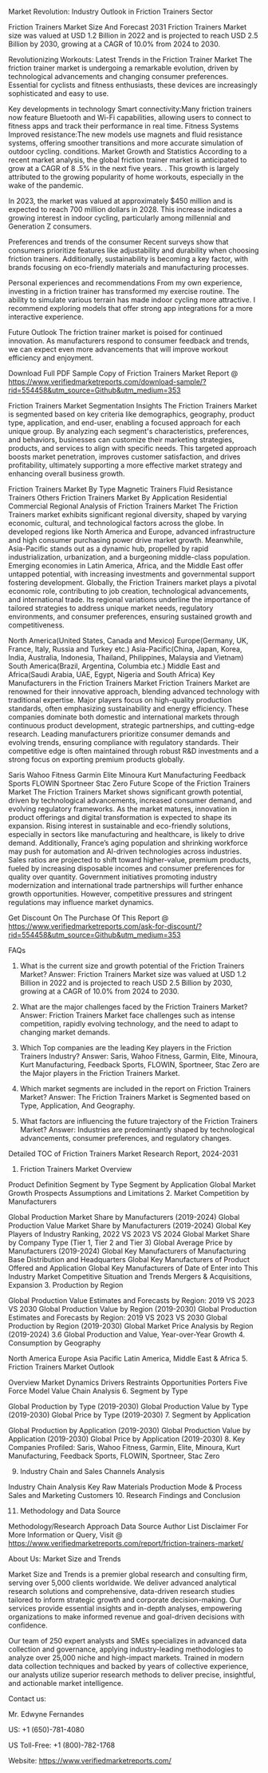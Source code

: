 Market Revolution: Industry Outlook in Friction Trainers Sector


Friction Trainers Market Size And Forecast 2031
Friction Trainers Market size was valued at USD 1.2 Billion in 2022 and is projected to reach USD 2.5 Billion by 2030, growing at a CAGR of 10.0% from 2024 to 2030.

Revolutionizing Workouts: Latest Trends in the Friction Trainer Market
The friction trainer market is undergoing a remarkable evolution, driven by technological advancements and changing consumer preferences. Essential for cyclists and fitness enthusiasts, these devices are increasingly sophisticated and easy to use.

Key developments in technology
Smart connectivity:Many friction trainers now feature Bluetooth and Wi-Fi capabilities, allowing users to connect to fitness apps and track their performance in real time.
Fitness Systems Improved resistance:The new models use magnets and fluid resistance systems, offering smoother transitions and more accurate simulation of outdoor cycling. conditions.
Market Growth and Statistics
According to a recent market analysis, the global friction trainer market is anticipated to grow at a CAGR of 8 .5% in the next five years. . This growth is largely attributed to the growing popularity of home workouts, especially in the wake of the pandemic.

In 2023, the market was valued at approximately $450 million and is expected to reach 700 million dollars in 2028. This increase indicates a growing interest in indoor cycling, particularly among millennial and Generation Z consumers.

Preferences and trends of the consumer
Recent surveys show that consumers prioritize features like adjustability and durability when choosing friction trainers. Additionally, sustainability is becoming a key factor, with brands focusing on eco-friendly materials and manufacturing processes.

Personal experiences and recommendations
From my own experience, investing in a friction trainer has transformed my exercise routine. The ability to simulate various terrain has made indoor cycling more attractive. I recommend exploring models that offer strong app integrations for a more interactive experience.

Future Outlook
The friction trainer market is poised for continued innovation. As manufacturers respond to consumer feedback and trends, we can expect even more advancements that will improve workout efficiency and enjoyment.

Download Full PDF Sample Copy of Friction Trainers Market Report @ https://www.verifiedmarketreports.com/download-sample/?rid=554458&utm_source=Github&utm_medium=353

Friction Trainers Market Segmentation Insights
The Friction Trainers Market is segmented based on key criteria like demographics, geography, product type, application, and end-user, enabling a focused approach for each unique group. By analyzing each segment's characteristics, preferences, and behaviors, businesses can customize their marketing strategies, products, and services to align with specific needs. This targeted approach boosts market penetration, improves customer satisfaction, and drives profitability, ultimately supporting a more effective market strategy and enhancing overall business growth.

Friction Trainers Market By Type
Magnetic Trainers
Fluid Resistance Trainers
Others
Friction Trainers Market By Application
Residential
Commercial
Regional Analysis of Friction Trainers Market
The Friction Trainers market exhibits significant regional diversity, shaped by varying economic, cultural, and technological factors across the globe. In developed regions like North America and Europe, advanced infrastructure and high consumer purchasing power drive market growth. Meanwhile, Asia-Pacific stands out as a dynamic hub, propelled by rapid industrialization, urbanization, and a burgeoning middle-class population. Emerging economies in Latin America, Africa, and the Middle East offer untapped potential, with increasing investments and governmental support fostering development. Globally, the Friction Trainers market plays a pivotal economic role, contributing to job creation, technological advancements, and international trade. Its regional variations underline the importance of tailored strategies to address unique market needs, regulatory environments, and consumer preferences, ensuring sustained growth and competitiveness.

North America(United States, Canada and Mexico)
Europe(Germany, UK, France, Italy, Russia and Turkey etc.)
Asia-Pacific(China, Japan, Korea, India, Australia, Indonesia, Thailand, Philippines, Malaysia and Vietnam)
South America(Brazil, Argentina, Columbia etc.)
Middle East and Africa(Saudi Arabia, UAE, Egypt, Nigeria and South Africa)
Key Manufacturers in the Friction Trainers Market
Friction Trainers Market are renowned for their innovative approach, blending advanced technology with traditional expertise. Major players focus on high-quality production standards, often emphasizing sustainability and energy efficiency. These companies dominate both domestic and international markets through continuous product development, strategic partnerships, and cutting-edge research. Leading manufacturers prioritize consumer demands and evolving trends, ensuring compliance with regulatory standards. Their competitive edge is often maintained through robust R&D investments and a strong focus on exporting premium products globally.

Saris
Wahoo Fitness
Garmin
Elite
Minoura
Kurt Manufacturing
Feedback Sports
FLOWIN
Sportneer
Stac Zero
Future Scope of the Friction Trainers Market
The Friction Trainers Market shows significant growth potential, driven by technological advancements, increased consumer demand, and evolving regulatory frameworks. As the market matures, innovation in product offerings and digital transformation is expected to shape its expansion. Rising interest in sustainable and eco-friendly solutions, especially in sectors like manufacturing and healthcare, is likely to drive demand. Additionally, France’s aging population and shrinking workforce may push for automation and AI-driven technologies across industries. Sales ratios are projected to shift toward higher-value, premium products, fueled by increasing disposable incomes and consumer preferences for quality over quantity. Government initiatives promoting industry modernization and international trade partnerships will further enhance growth opportunities. However, competitive pressures and stringent regulations may influence market dynamics.

Get Discount On The Purchase Of This Report @ https://www.verifiedmarketreports.com/ask-for-discount/?rid=554458&utm_source=Github&utm_medium=353

FAQs
1. What is the current size and growth potential of the Friction Trainers Market?
Answer: Friction Trainers Market size was valued at USD 1.2 Billion in 2022 and is projected to reach USD 2.5 Billion by 2030, growing at a CAGR of 10.0% from 2024 to 2030.

2. What are the major challenges faced by the Friction Trainers Market?
Answer: Friction Trainers Market face challenges such as intense competition, rapidly evolving technology, and the need to adapt to changing market demands.

3. Which Top companies are the leading Key players in the Friction Trainers Industry?
Answer: Saris, Wahoo Fitness, Garmin, Elite, Minoura, Kurt Manufacturing, Feedback Sports, FLOWIN, Sportneer, Stac Zero are the Major players in the Friction Trainers Market.

4. Which market segments are included in the report on Friction Trainers Market?
Answer: The Friction Trainers Market is Segmented based on Type, Application, And Geography.

5. What factors are influencing the future trajectory of the Friction Trainers Market?
Answer: Industries are predominantly shaped by technological advancements, consumer preferences, and regulatory changes.

Detailed TOC of Friction Trainers Market Research Report, 2024-2031
1. Friction Trainers Market Overview

Product Definition
Segment by Type
Segment by Application
Global Market Growth Prospects
Assumptions and Limitations
2. Market Competition by Manufacturers

Global Production Market Share by Manufacturers (2019-2024)
Global Production Value Market Share by Manufacturers (2019-2024)
Global Key Players of Industry Ranking, 2022 VS 2023 VS 2024
Global Market Share by Company Type (Tier 1, Tier 2 and Tier 3)
Global Average Price by Manufacturers (2019-2024)
Global Key Manufacturers of Manufacturing Base Distribution and Headquarters
Global Key Manufacturers of Product Offered and Application
Global Key Manufacturers of Date of Enter into This Industry
Market Competitive Situation and Trends
Mergers & Acquisitions, Expansion
3. Production by Region

Global Production Value Estimates and Forecasts by Region: 2019 VS 2023 VS 2030
Global Production Value by Region (2019-2030)
Global Production Estimates and Forecasts by Region: 2019 VS 2023 VS 2030
Global Production by Region (2019-2030)
Global Market Price Analysis by Region (2019-2024) 3.6 Global Production and Value, Year-over-Year Growth
4. Consumption by Geography

North America
Europe
Asia Pacific
Latin America, Middle East & Africa
5. Friction Trainers Market Outlook

Overview
Market Dynamics
Drivers
Restraints
Opportunities
Porters Five Force Model
Value Chain Analysis 
6. Segment by Type

Global Production by Type (2019-2030)
Global Production Value by Type (2019-2030)
Global Price by Type (2019-2030)
7. Segment by Application

Global Production by Application (2019-2030)
Global Production Value by Application (2019-2030)
Global Price by Application (2019-2030)
8. Key Companies Profiled: Saris, Wahoo Fitness, Garmin, Elite, Minoura, Kurt Manufacturing, Feedback Sports, FLOWIN, Sportneer, Stac Zero

9. Industry Chain and Sales Channels Analysis

Industry Chain Analysis
Key Raw Materials
Production Mode & Process
Sales and Marketing
Customers
10. Research Findings and Conclusion

11. Methodology and Data Source

Methodology/Research Approach
Data Source
Author List
Disclaimer
For More Information or Query, Visit @ https://www.verifiedmarketreports.com/report/friction-trainers-market/

About Us: Market Size and Trends

Market Size and Trends is a premier global research and consulting firm, serving over 5,000 clients worldwide. We deliver advanced analytical research solutions and comprehensive, data-driven research studies tailored to inform strategic growth and corporate decision-making. Our services provide essential insights and in-depth analyses, empowering organizations to make informed revenue and goal-driven decisions with confidence.

Our team of 250 expert analysts and SMEs specializes in advanced data collection and governance, applying industry-leading methodologies to analyze over 25,000 niche and high-impact markets. Trained in modern data collection techniques and backed by years of collective experience, our analysts utilize superior research methods to deliver precise, insightful, and actionable market intelligence.

Contact us:

Mr. Edwyne Fernandes

US: +1 (650)-781-4080

US Toll-Free: +1 (800)-782-1768

Website: https://www.verifiedmarketreports.com/
